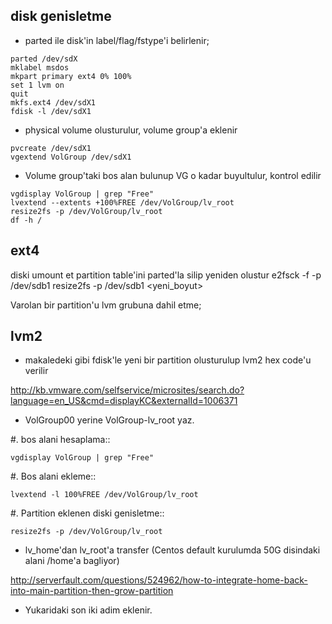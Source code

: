 disk genisletme
---

* parted ile disk'in label/flag/fstype'i belirlenir;

```
parted /dev/sdX
mklabel msdos
mkpart primary ext4 0% 100%
set 1 lvm on
quit
mkfs.ext4 /dev/sdX1
fdisk -l /dev/sdX1
```
* physical volume olusturulur, volume group'a eklenir
```
pvcreate /dev/sdX1
vgextend VolGroup /dev/sdX1
```

* Volume group'taki bos alan bulunup VG o kadar buyultulur, kontrol edilir
```
vgdisplay VolGroup | grep "Free"
lvextend --extents +100%FREE /dev/VolGroup/lv_root
resize2fs -p /dev/VolGroup/lv_root
df -h /
```

ext4
----

diski umount et
partition table'ini parted'la silip yeniden olustur
e2fsck -f -p /dev/sdb1 
resize2fs -p /dev/sdb1 <yeni_boyut>


Varolan bir partition'u lvm grubuna dahil etme;

lvm2
----

* makaledeki gibi fdisk'le yeni bir partition olusturulup lvm2 hex code'u verilir

http://kb.vmware.com/selfservice/microsites/search.do?language=en_US&cmd=displayKC&externalId=1006371

* VolGroup00 yerine VolGroup-lv_root yaz.

#. bos alani hesaplama::

    vgdisplay VolGroup | grep "Free" 

#. Bos alani ekleme::

    lvextend -l 100%FREE /dev/VolGroup/lv_root

#. Partition eklenen diski genisletme::

    resize2fs -p /dev/VolGroup/lv_root

* lv_home'dan lv_root'a transfer (Centos default kurulumda 50G disindaki alani /home'a bagliyor)

http://serverfault.com/questions/524962/how-to-integrate-home-back-into-main-partition-then-grow-partition

* Yukaridaki son iki adim eklenir.


